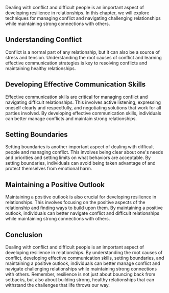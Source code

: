 
Dealing with conflict and difficult people is an important aspect of developing resilience in relationships. In this chapter, we will explore techniques for managing conflict and navigating challenging relationships while maintaining strong connections with others.

Understanding Conflict
----------------------

Conflict is a normal part of any relationship, but it can also be a source of stress and tension. Understanding the root causes of conflict and learning effective communication strategies is key to resolving conflicts and maintaining healthy relationships.

Developing Effective Communication Skills
-----------------------------------------

Effective communication skills are critical for managing conflict and navigating difficult relationships. This involves active listening, expressing oneself clearly and respectfully, and negotiating solutions that work for all parties involved. By developing effective communication skills, individuals can better manage conflicts and maintain strong relationships.

Setting Boundaries
------------------

Setting boundaries is another important aspect of dealing with difficult people and managing conflict. This involves being clear about one's needs and priorities and setting limits on what behaviors are acceptable. By setting boundaries, individuals can avoid being taken advantage of and protect themselves from emotional harm.

Maintaining a Positive Outlook
------------------------------

Maintaining a positive outlook is also crucial for developing resilience in relationships. This involves focusing on the positive aspects of the relationship and finding ways to build upon them. By maintaining a positive outlook, individuals can better navigate conflict and difficult relationships while maintaining strong connections with others.

Conclusion
----------

Dealing with conflict and difficult people is an important aspect of developing resilience in relationships. By understanding the root causes of conflict, developing effective communication skills, setting boundaries, and maintaining a positive outlook, individuals can better manage conflict and navigate challenging relationships while maintaining strong connections with others. Remember, resilience is not just about bouncing back from setbacks, but also about building strong, healthy relationships that can withstand the challenges that life throws our way.
